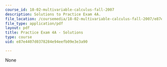 ```yaml
---
course_id: 18-02-multivariable-calculus-fall-2007
description: Solutions to Practice Exam 4A.
file_location: /coursemedia/18-02-multivariable-calculus-fall-2007/e87e4407d0378284e94eefb09e3e3a90_prac4asol.pdf
file_type: application/pdf
layout: pdf
title: Practice Exam 4A - Solutions
type: course
uid: e87e4407d0378284e94eefb09e3e3a90

---
```

None